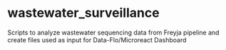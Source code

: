 # wastewater_surveillance
Scripts to analyze wastewater sequencing data from Freyja pipeline and create files used as input for Data-Flo/Microreact Dashboard
